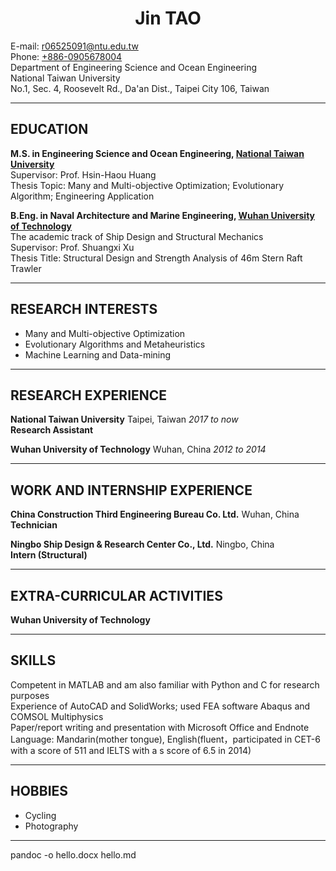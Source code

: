 # **<center>Jin TAO</center>**

E-mail: <r06525091@ntu.edu.tw>  
Phone: [+886-0905678004](tel://+886-0905678004)  
Department of Engineering Science and Ocean Engineering  
National Taiwan University  
No.1, Sec. 4, Roosevelt Rd., Da'an Dist., Taipei City 106, Taiwan

***

## EDUCATION

**M.S. in Engineering Science and Ocean Engineering, [National Taiwan University](http://www.ntu.edu.tw)**  
Supervisor: Prof. Hsin-Haou Huang  
Thesis Topic: Many and Multi-objective Optimization; Evolutionary Algorithm; Engineering Application

**B.Eng. in Naval Architecture and Marine Engineering, [Wuhan University of Technology](http://www.whut.edu.cn)**  
The academic track of Ship Design and Structural Mechanics  
Supervisor: Prof. Shuangxi Xu  
Thesis Title: Structural Design and Strength Analysis of 46m Stern Raft Trawler

***

## RESEARCH INTERESTS

- Many and Multi-objective Optimization  
- Evolutionary Algorithms and Metaheuristics  
- Machine Learning and Data-mining

***

## RESEARCH EXPERIENCE

**National Taiwan University**        Taipei, Taiwan                            *2017 to now*  
**Research Assistant**

**Wuhan University of Technology**    Wuhan, China                              *2012 to 2014*

***

## WORK AND INTERNSHIP EXPERIENCE

**China Construction Third Engineering Bureau Co. Ltd.**   Wuhan, China  
**Technician**

**Ningbo Ship Design & Research Center Co., Ltd.**         Ningbo, China  
**Intern (Structural)**


***

## EXTRA-CURRICULAR ACTIVITIES

**Wuhan University of Technology** 

***

## SKILLS

Competent in MATLAB and am also familiar with Python and C for research purposes  
Experience of AutoCAD and SolidWorks; used FEA software Abaqus and COMSOL Multiphysics  
Paper/report writing and presentation with Microsoft Office and Endnote  
Language: Mandarin(mother tongue), English(fluent，participated in CET-6 with a score of 511 and IELTS with a s score of 6.5 in 2014)

***

## HOBBIES

- Cycling 
- Photography

***

pandoc -o hello.docx hello.md
